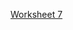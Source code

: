 [Worksheet 7](https://docs.google.com/document/d/1cUGRjx9ep3MzmRgB_0H_3bHD704GmmwTwMPqQVZCPdw/edit#bookmark=id.eutrdzxvhz7q)
